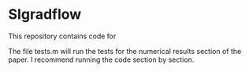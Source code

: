 # SIgradflow

This repository contains code for

The file tests.m will run the tests for the numerical results section of the paper. I recommend running the code section by section.
